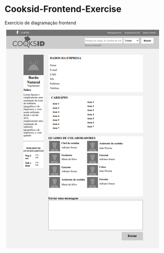 # Cooksid-Frontend-Exercise
Exercício de diagramação frontend

<div align="center">
  <img src="https://github.com/thomasdechen/Cooksid-Frontend-Exercise/blob/main/Main%20page.png" alt="Página Inicial">
</div>

